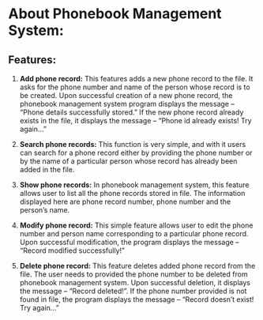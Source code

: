# About Phonebook Management System:

## Features:

1. **Add phone record:** This features adds a new phone record to the file. It asks for the phone number and name of the person whose record is to be created. Upon successful creation of a new phone record, the phonebook management system program displays the message – “Phone details successfully stored.” If the new phone record already exists in the file, it displays the message – “Phone id already exists! Try again…”

2. **Search phone records:** This function is very simple, and with it users can search for a phone record either by providing the phone number or by the name of a particular person whose record has already been added in the file.

3. **Show phone records:** In phonebook management system, this feature allows user to list all the phone records stored in file. The information displayed here are phone record number, phone number and the person’s name.

4. **Modify phone record:** This simple feature allows user to edit the phone number and person name corresponding to a particular phone record. Upon successful modification, the program displays the message – “Record modified successfully!”

5. **Delete phone record:** This feature deletes added phone record from the file. The user needs to provided the phone number to be deleted from phonebook management system. Upon successful deletion, it displays the message – “Record deleted!”. If the phone number provided is not found in file, the program displays the message – “Record doesn’t exist! Try again…”